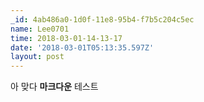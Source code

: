 ```yaml
---
_id: 4ab486a0-1d0f-11e8-95b4-f7b5c204c5ec
name: Lee0701
time: 2018-03-01-14-13-17
date: '2018-03-01T05:13:35.597Z'
layout: post
---
```

아 맞다 **마크다운** 테스트
